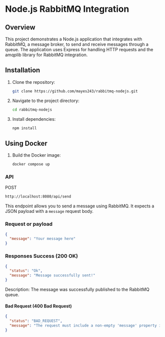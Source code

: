 # Node.js RabbitMQ Integration

## Overview

This project demonstrates a Node.js application that integrates with RabbitMQ, a message broker, to send and receive messages through a queue. The application uses Express for handling HTTP requests and the amqplib library for RabbitMQ integration.

## Installation

1. Clone the repository:

   ```bash
   git clone https://github.com/mayes243/rabbitmq-nodejs.git
   ```

2. Navigate to the project directory:

   ```bash
   cd rabbitmq-nodejs
   ```

3. Install dependencies:

   ```bash
   npm install
   ```

## Using Docker

1. Build the Docker image:

   ```bash
   docker compose up
   ```

### API

POST

```bash
http://localhost:8080/api/send

```

This endpoint allows you to send a message using RabbitMQ. It expects a JSON payload with a `message` request body.

### Request or payload

```json
{
  "message": "Your message here"
}
```

### Responses Success (200 OK)

```json
{
  "status": "Ok",
  "message": "Message successfully sent!"
}
```

Description: The message was successfully published to the RabbitMQ queue.

#### Bad Request (400 Bad Request)

```json
{
  "status": "BAD_REQUEST",
  "message": "The request must include a non-empty 'message' property in the request body."
}
```
